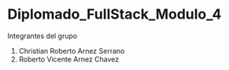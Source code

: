 # Diplomado_FullStack_Modulo_4

Integrantes del grupo 
1. Christian Roberto Arnez Serrano
2. Roberto Vicente Arnez Chavez
